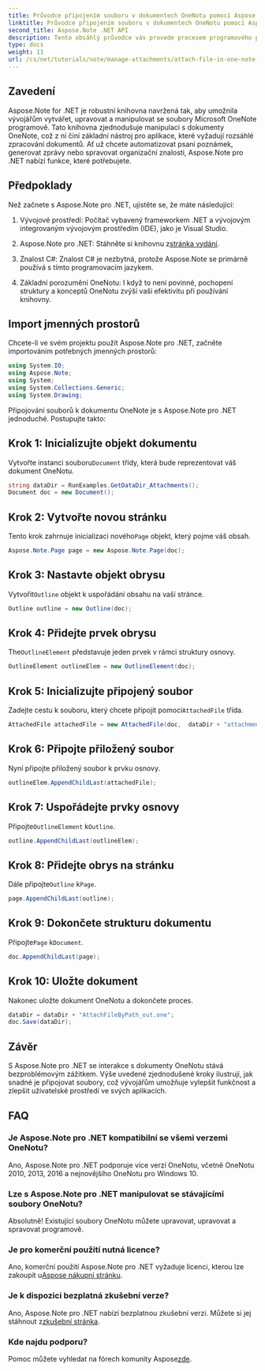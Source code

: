 ```yaml
---
title: Průvodce připojením souboru v dokumentech OneNotu pomocí Aspose.Note
linktitle: Průvodce připojením souboru v dokumentech OneNotu pomocí Aspose.Note
second_title: Aspose.Note .NET API
description: Tento obsáhlý průvodce vás provede procesem programového připojování souborů k dokumentům OneNotu, což vám umožní zdokonalit vaše úkoly při psaní poznámek a správě dokumentů. S jasnými pokyny krok za krokem a užitečnými často kladenými dotazy.
type: docs
weight: 11
url: /cs/net/tutorials/note/manage-attachments/attach-file-in-one-note-documents/
---
```

## Zavedení

Aspose.Note for .NET je robustní knihovna navržená tak, aby umožnila vývojářům vytvářet, upravovat a manipulovat se soubory Microsoft OneNote programově. Tato knihovna zjednodušuje manipulaci s dokumenty OneNote, což z ní činí základní nástroj pro aplikace, které vyžadují rozsáhlé zpracování dokumentů. Ať už chcete automatizovat psaní poznámek, generovat zprávy nebo spravovat organizační znalosti, Aspose.Note pro .NET nabízí funkce, které potřebujete.

## Předpoklady

Než začnete s Aspose.Note pro .NET, ujistěte se, že máte následující:

1. Vývojové prostředí: Počítač vybavený frameworkem .NET a vývojovým integrovaným vývojovým prostředím (IDE), jako je Visual Studio.
  
2.  Aspose.Note pro .NET: Stáhněte si knihovnu z[stránka vydání](https://releases.aspose.com/note/net/).

3. Znalost C#: Znalost C# je nezbytná, protože Aspose.Note se primárně používá s tímto programovacím jazykem.

4. Základní porozumění OneNotu: I když to není povinné, pochopení struktury a konceptů OneNotu zvýší vaši efektivitu při používání knihovny.

## Import jmenných prostorů

Chcete-li ve svém projektu použít Aspose.Note pro .NET, začněte importováním potřebných jmenných prostorů:

```csharp
using System.IO;
using Aspose.Note;
using System;
using System.Collections.Generic;
using System.Drawing;
```

Připojování souborů k dokumentu OneNote je s Aspose.Note pro .NET jednoduché. Postupujte takto:

## Krok 1: Inicializujte objekt dokumentu

 Vytvořte instanci souboru`Document` třídy, která bude reprezentovat váš dokument OneNotu.

```csharp
string dataDir = RunExamples.GetDataDir_Attachments();
Document doc = new Document();
```

## Krok 2: Vytvořte novou stránku

 Tento krok zahrnuje inicializaci nového`Page` objekt, který pojme váš obsah.

```csharp
Aspose.Note.Page page = new Aspose.Note.Page(doc);
```

## Krok 3: Nastavte objekt obrysu

 Vytvořit`Outline` objekt k uspořádání obsahu na vaší stránce.

```csharp
Outline outline = new Outline(doc);
```

## Krok 4: Přidejte prvek obrysu

 The`OutlineElement` představuje jeden prvek v rámci struktury osnovy.

```csharp
OutlineElement outlineElem = new OutlineElement(doc);
```

## Krok 5: Inicializujte připojený soubor

 Zadejte cestu k souboru, který chcete připojit pomocí`AttachedFile` třída.

```csharp
AttachedFile attachedFile = new AttachedFile(doc,  dataDir + "attachment.txt");
```

## Krok 6: Připojte přiložený soubor

Nyní připojte přiložený soubor k prvku osnovy.

```csharp
outlineElem.AppendChildLast(attachedFile);
```

## Krok 7: Uspořádejte prvky osnovy

 Připojte`OutlineElement` k`Outline`.

```csharp
outline.AppendChildLast(outlineElem);
```

## Krok 8: Přidejte obrys na stránku

 Dále připojte`Outline` k`Page`.

```csharp
page.AppendChildLast(outline);
```

## Krok 9: Dokončete strukturu dokumentu

 Připojte`Page` k`Document`.

```csharp
doc.AppendChildLast(page);
```

## Krok 10: Uložte dokument

Nakonec uložte dokument OneNotu a dokončete proces.

```csharp
dataDir = dataDir + "AttachFileByPath_out.one";
doc.Save(dataDir);
```

## Závěr

S Aspose.Note pro .NET se interakce s dokumenty OneNotu stává bezproblémovým zážitkem. Výše uvedené zjednodušené kroky ilustrují, jak snadné je připojovat soubory, což vývojářům umožňuje vylepšit funkčnost a zlepšit uživatelské prostředí ve svých aplikacích.

## FAQ

### Je Aspose.Note pro .NET kompatibilní se všemi verzemi OneNotu?

Ano, Aspose.Note pro .NET podporuje více verzí OneNotu, včetně OneNotu 2010, 2013, 2016 a nejnovějšího OneNotu pro Windows 10.

### Lze s Aspose.Note pro .NET manipulovat se stávajícími soubory OneNotu?

Absolutně! Existující soubory OneNotu můžete upravovat, upravovat a spravovat programově.

### Je pro komerční použití nutná licence?

 Ano, komerční použití Aspose.Note pro .NET vyžaduje licenci, kterou lze zakoupit u[Aspose nákupní stránku](https://purchase.conholdate.com/buy).

### Je k dispozici bezplatná zkušební verze?

 Ano, Aspose.Note pro .NET nabízí bezplatnou zkušební verzi. Můžete si jej stáhnout z[zkušební stránka](https://releases.aspose.com/).

### Kde najdu podporu?

 Pomoc můžete vyhledat na fórech komunity Aspose[zde](https://forum.aspose.com/c/note/28).